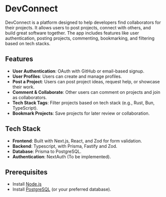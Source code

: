 # DevConnect

DevConnect is a platform designed to help developers find collaborators for their projects. It allows users to post projects, connect with others, and build great software together. The app includes features like user authentication, posting projects, commenting, bookmarking, and filtering based on tech stacks.

## Features

- **User Authentication**: OAuth with GitHub or email-based signup.
- **User Profiles**: Users can create and manage profiles.
- **Post a Project**: Users can post project ideas, request help, or showcase their work.
- **Comment & Collaborate**: Other users can comment on projects and join as collaborators.
- **Tech Stack Tags**: Filter projects based on tech stack (e.g., Rust, Bun, TypeScript).
- **Bookmark Projects**: Save projects for later review or collaboration.

## Tech Stack

- **Frontend**: Built with Next.js, React, and Zod for form validation.
- **Backend**: Typescript, with Prisma, Fastify and Zod.
- **Database**: Prisma to PostgreSQL.
- **Authentication**: NextAuth (To be implemented).

## Prerequisites

- Install [Node.js](https://nodejs.org/en/)
- Install [PostgreSQL](https://www.postgresql.org/) (or your preferred database).
